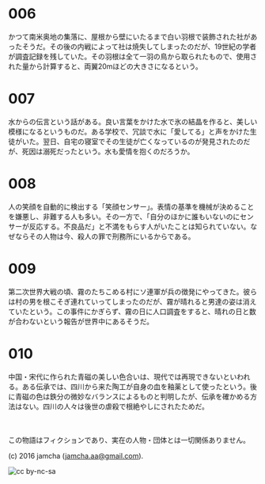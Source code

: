 

# 006

かつて南米奥地の集落に、屋根から壁にいたるまで白い羽根で装飾された社があったそうだ。その後の内戦によって社は焼失してしまったのだが、19世紀の学者が調査記録を残していた。その羽根は全て一羽の鳥から取られたもので、使用された量から計算すると、両翼20mほどの大きさになるという。  


# 007

水からの伝言という話がある。良い言葉をかけた水で氷の結晶を作ると、美しい模様になるというものだ。ある学校で、冗談で水に「愛してる」と声をかけた生徒がいた。翌日、自宅の寝室でその生徒が亡くなっているのが発見されたのだが、死因は溺死だったという。水も愛情を抱くのだろうか。  


# 008

人の笑顔を自動的に検出する「笑顔センサー」。表情の基準を機械が決めることを嫌悪し、非難する人も多い。その一方で、「自分のほかに誰もいないのにセンサーが反応する。不良品だ」と不満をもらす人がいたことは知られていない。なぜならその人物は今、殺人の罪で刑務所にいるからである。  


# 009

第二次世界大戦の頃、霧のたちこめる村にソ連軍が兵の徴発にやってきた。彼らは村の男を根こそぎ連れていってしまったのだが、霧が晴れると男達の姿は消えていたという。この事件にかぎらず、霧の日に人口調査をすると、晴れの日と数が合わないという報告が世界中にあるそうだ。  


# 010

中国・宋代に作られた青磁の美しい色合いは、現代では再現できないといわれる。ある伝承では、四川から来た陶工が自身の血を釉薬として使ったという。後に青磁の色は鉄分の微妙なバランスによるものと判明したが、伝承を確かめる方法はない。四川の人々は後世の虐殺で根絶やしにされたためだ。  

<br>  
<br>  
この物語はフィクションであり、実在の人物・団体とは一切関係ありません。  

(c) 2016 jamcha (jamcha.aa@gmail.com).  

![cc by-nc-sa](https://i.creativecommons.org/l/by-nc-sa/4.0/88x31.png)  

